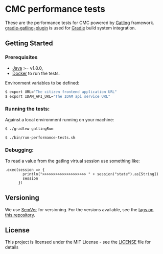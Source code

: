 # CMC performance tests

These are the performance tests for CMC powered by [Gatling](http://gatling.io/#/resources/documentation) 
framework. [gradle-gatling-plugin](https://github.com/lkishalmi/gradle-gatling-plugin) is used
for [Gradle](https://gradle.org/) build system integration.

## Getting Started

### Prerequisites

* [Java](https://www.google.co.uk/search?q=how+to+install+openjdk&oq=how+to+install+openjdk) >= v1.8.0,
* [Docker](https://www.docker.com/) to run the tests.

Environment variables to be defined:

```bash
$ export URL="The citizen frontend application URL"
$ export IDAM_API_URL="The IDAM api service URL"
```

### Running the tests:

Against a local environment running on your machine:

```bash
$ ./gradlew gatlingRun
```
 
```bash
$ ./bin/run-performance-tests.sh
```

### Debugging:
To read a value from the gatling virtual session use something like:
```
.exec(session => {
        println(">>>>>>>>>>>>>>>>>>>> " + session("state").as[String])
        session
      })
```

## Versioning

We use [SemVer](http://semver.org/) for versioning. For the versions available, see the [tags on this repository](http://git.reform/cmc/performance-tests/tags).

## License

This project is licensed under the MIT License - see the [LICENSE](LICENSE.txt) file for details

